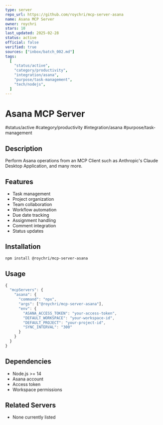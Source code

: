 ```yaml
---
type: server
repo_url: https://github.com/roychri/mcp-server-asana
name: Asana MCP Server
owner: roychri
stars: 10
last_updated: 2025-02-28
status: active
official: false
verified: true
sources: ["inbox/batch_002.md"]
tags:
  [
    "status/active",
    "category/productivity",
    "integration/asana",
    "purpose/task-management",
    "tech/nodejs",
  ]
---
```


# Asana MCP Server

#status/active #category/productivity #integration/asana #purpose/task-management

## Description

Perform Asana operations from an MCP Client such as Anthropic's Claude Desktop Application, and many more.

## Features

- Task management
- Project organization
- Team collaboration
- Workflow automation
- Due date tracking
- Assignment handling
- Comment integration
- Status updates

## Installation

```bash
npm install @roychri/mcp-server-asana
```

## Usage

```javascript
{
  "mcpServers": {
    "asana": {
      "command": "npx",
      "args": ["@roychri/mcp-server-asana"],
      "env": {
        "ASANA_ACCESS_TOKEN": "your-access-token",
        "DEFAULT_WORKSPACE": "your-workspace-id",
        "DEFAULT_PROJECT": "your-project-id",
        "SYNC_INTERVAL": "300"
      }
    }
  }
}
```

## Dependencies

- Node.js >= 14
- Asana account
- Access token
- Workspace permissions

## Related Servers

- None currently listed
